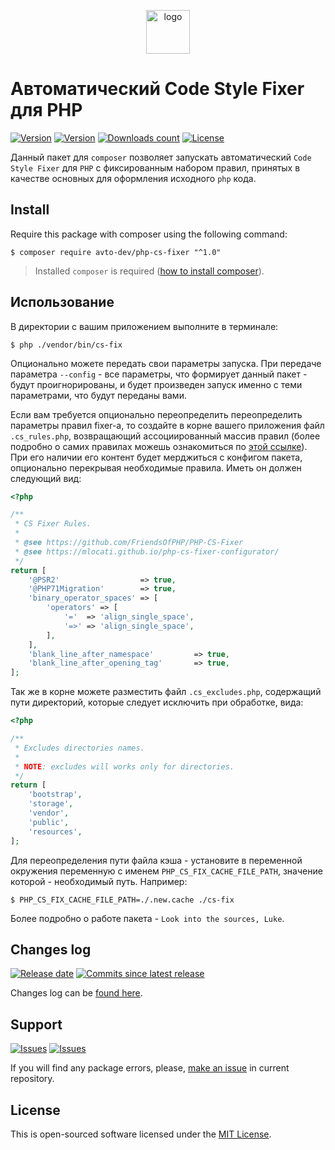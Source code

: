 <p align="center">
  <img alt="logo" src="https://hsto.org/webt/z7/4w/hk/z74whki0f3xq-rbturgbak5mrpi.png" width="70" height="70" />
</p>

# Автоматический Code Style Fixer для PHP

[![Version][badge_packagist_version]][link_packagist]
[![Version][badge_php_version]][link_packagist]
[![Downloads count][badge_downloads_count]][link_packagist]
[![License][badge_license]][link_license]

Данный пакет для `composer` позволяет запускать автоматический `Code Style Fixer` для `PHP` с фиксированным набором правил, принятых в качестве основных для оформления исходного `php` кода.

## Install

Require this package with composer using the following command:

```shell
$ composer require avto-dev/php-cs-fixer "^1.0"
```

> Installed `composer` is required ([how to install composer][getcomposer]).

## Использование

В директории с вашим приложением выполните в терминале:

```shell
$ php ./vendor/bin/cs-fix
```

Опционально можете передать свои параметры запуска. При передаче параметра `--config` - все параметры, что формирует данный пакет - будут проигнорированы, и будет произведен запуск именно с теми параметрами, что будут переданы вами.

Если вам требуется опционально переопределить переопределить параметры правил fixer-а, то создайте в корне вашего приложения файл `.cs_rules.php`, возвращающий ассоциированный массив правил (более подробно о самих правилах можешь ознакомиться по [этой ссылке][vendor_fixer]). При его наличии его контент будет мерджиться с конфигом пакета, опционально перекрывая необходимые правила. Иметь он должен следующий вид:

```php
<?php

/**
 * CS Fixer Rules.
 *
 * @see https://github.com/FriendsOfPHP/PHP-CS-Fixer
 * @see https://mlocati.github.io/php-cs-fixer-configurator/
 */
return [
    '@PSR2'                  => true,
    '@PHP71Migration'        => true,
    'binary_operator_spaces' => [
        'operators' => [
            '='  => 'align_single_space',
            '=>' => 'align_single_space',
        ],
    ],
    'blank_line_after_namespace'         => true,
    'blank_line_after_opening_tag'       => true,
];
```

Так же в корне можете разместить файл `.cs_excludes.php`, содержащий пути директорий, которые следует исключить при обработке, вида:

```php
<?php

/**
 * Excludes directories names.
 *
 * NOTE: excludes will works only for directories.
 */
return [
    'bootstrap',
    'storage',
    'vendor',
    'public',
    'resources',
];
```

Для переопределения пути файла кэша - установите в переменной окружения переменную с именем `PHP_CS_FIX_CACHE_FILE_PATH`, значение которой - необходимый путь. Например:

```shell
$ PHP_CS_FIX_CACHE_FILE_PATH=./.new.cache ./cs-fix
```

Более подробно о работе пакета - `Look into the sources, Luke`.

## Changes log

[![Release date][badge_release_date]][link_releases]
[![Commits since latest release][badge_commits_since_release]][link_commits]

Changes log can be [found here][link_changes_log].

## Support

[![Issues][badge_issues]][link_issues]
[![Issues][badge_pulls]][link_pulls]

If you will find any package errors, please, [make an issue][link_create_issue] in current repository.

## License

This is open-sourced software licensed under the [MIT License][link_license].

[badge_packagist_version]:https://img.shields.io/packagist/v/avto-dev/php-cs-fixer.svg?maxAge=180
[badge_php_version]:https://img.shields.io/packagist/php-v/avto-dev/php-cs-fixer.svg?longCache=true
[badge_downloads_count]:https://img.shields.io/packagist/dt/avto-dev/php-cs-fixer.svg?maxAge=180
[badge_license]:https://img.shields.io/packagist/l/avto-dev/php-cs-fixer.svg?longCache=true
[badge_release_date]:https://img.shields.io/github/release-date/avto-dev/php-cs-fixer.svg?style=flat-square&maxAge=180
[badge_commits_since_release]:https://img.shields.io/github/commits-since/avto-dev/php-cs-fixer/latest.svg?style=flat-square&maxAge=180
[badge_issues]:https://img.shields.io/github/issues/avto-dev/php-cs-fixer.svg?style=flat-square&maxAge=180
[badge_pulls]:https://img.shields.io/github/issues-pr/avto-dev/php-cs-fixer.svg?style=flat-square&maxAge=180
[link_releases]:https://github.com/avto-dev/php-cs-fixer/releases
[link_packagist]:https://packagist.org/packages/avto-dev/php-cs-fixer
[link_changes_log]:https://github.com/avto-dev/php-cs-fixer/blob/master/CHANGELOG.md
[link_issues]:https://github.com/avto-dev/php-cs-fixer/issues
[link_create_issue]:https://github.com/avto-dev/php-cs-fixer/issues/new/choose
[link_commits]:https://github.com/avto-dev/php-cs-fixer/commits
[link_pulls]:https://github.com/avto-dev/php-cs-fixer/pulls
[link_license]:https://github.com/avto-dev/php-cs-fixer/blob/master/LICENSE
[getcomposer]:https://getcomposer.org/download/
[getcomposer]:https://getcomposer.org/download/
[vendor_fixer]:https://github.com/FriendsOfPHP/PHP-CS-Fixer
